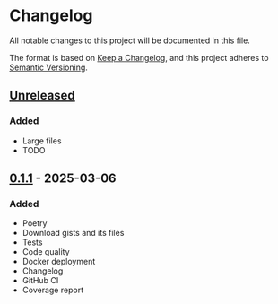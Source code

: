 # Changelog
All notable changes to this project will be documented in this file.

The format is based on [Keep a Changelog](https://keepachangelog.com/en/1.0.0/), and this project adheres to [Semantic Versioning](https://semver.org/spec/v2.0.0.html).

## [Unreleased]
### Added
- Large files
- TODO

## [0.1.1] - 2025-03-06
### Added
- Poetry
- Download gists and its files
- Tests
- Code quality
- Docker deployment
- Changelog
- GitHub CI
- Coverage report

[Unreleased]: https://github.com/gilcu2/locoia-chalenge/compare/0.1.1...master
[0.1.1]: https://github.com/gilcu2/locoia-chalenge/tree/0.1.1
